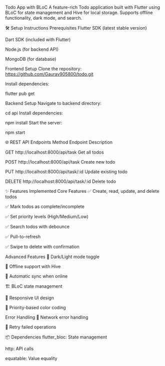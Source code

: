 Todo App with BLoC
A feature-rich Todo application built with Flutter using BLoC for state management and Hive for local storage. Supports offline functionality, dark mode, and search.

🛠️ Setup Instructions
Prerequisites
Flutter SDK (latest stable version)

Dart SDK (included with Flutter)

Node.js (for backend API)

MongoDB (for database)

Frontend Setup
Clone the repository:
https://github.com/Gaurav905800/todo.git

Install dependencies:

flutter pub get

Backend Setup
Navigate to backend directory:

cd api
Install dependencies:

npm install
Start the server:

npm start

🌐 REST API Endpoints
Method Endpoint Description

GET http://localhost:8000/api/task Get all todos

POST http://localhost:8000/api/task Create new todo

PUT http://localhost:8000/api/task/:id Update existing todo

DELETE http://localhost:8000/api/task/:id Delete todo

✨ Features Implemented
Core Features
✅ Create, read, update, and delete todos

✅ Mark todos as complete/incomplete

✅ Set priority levels (High/Medium/Low)

✅ Search todos with debounce

✅ Pull-to-refresh

✅ Swipe to delete with confirmation

Advanced Features
🌙 Dark/Light mode toggle

📱 Offline support with Hive

🔄 Automatic sync when online

🏗️ BLoC state management

🎨 Responsive UI design

🚦 Priority-based color coding

Error Handling
🛑 Network error handling

🔄 Retry failed operations

📦 Dependencies
flutter_bloc: State management

http: API calls

equatable: Value equality
